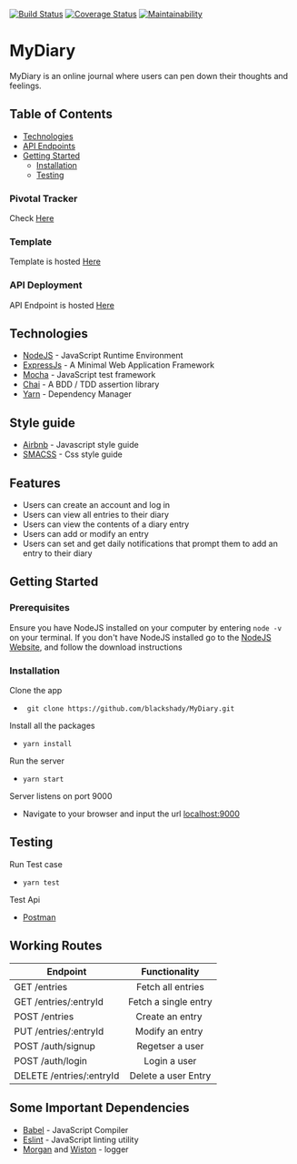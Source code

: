 [![Build Status](https://travis-ci.org/blackshady/MyDiary.svg?branch=develop)](https://travis-ci.org/blackshady/MyDiary)
[![Coverage Status](https://coveralls.io/repos/github/blackshady/MyDiary/badge.svg)](https://coveralls.io/github/blackshady/MyDiary)
[![Maintainability](https://api.codeclimate.com/v1/badges/94c0b36aa74409c8e81b/maintainability)](https://codeclimate.com/github/blackshady/MyDiary/maintainability)
# MyDiary
MyDiary is an online journal where users can pen down their thoughts and feelings.


## Table of Contents

 * [Technologies](#technologies)
 * [API Endpoints](#api-endpoints)
 * [Getting Started](#getting-started)
    * [Installation](#installation)
    * [Testing](#testing)
    
    
### Pivotal Tracker
Check [Here](https://www.pivotaltracker.com/n/projects/2183351)

### Template
Template is hosted [Here](https://blackshady.github.io/MyDiary/UI/pages)

### API Deployment
API Endpoint is hosted [Here](https://my-1-and-only-diary.herokuapp.com) 
## Technologies

* [NodeJS](https://nodejs.org/) - JavaScript Runtime Environment
* [ExpressJs](https://expressjs.com/) - A Minimal  Web Application Framework
* [Mocha](https://mochajs.org/) - JavaScript test framework
* [Chai](http://www.chaijs.com/) - A BDD / TDD assertion library 
* [Yarn](https://www.yarnpkg.com/) - Dependency Manager

## Style guide
* [Airbnb](https://github.com/airbnb/javascript) - Javascript style guide
* [SMACSS](https://smacss.com/book/categorizing) - Css style guide

## Features
  * Users can create an account and log in
  * Users can view all entries to their diary
  * Users can view the contents of a diary entry
  * Users can add or modify an entry
  *  Users can set and get daily notifications that prompt them to add an entry to their diary

  ## Getting Started
 ### Prerequisites
 Ensure you have NodeJS installed on your computer by entering  `node -v ` on your terminal. If you don't have NodeJS installed go to the [NodeJS Website](https://nodejs.org/en/download/), and follow the download instructions
### Installation

Clone the app
* ``` git clone https://github.com/blackshady/MyDiary.git```

Install all the packages
* ``` yarn install ```

Run the server
*  ``` yarn start ```

Server listens on port 9000
* Navigate to your browser and input the url [localhost:9000](http://localhost:9000/)

## Testing
Run Test case
* ```yarn test```

Test Api 
* [Postman](https://getpostman.com/)

## Working Routes
|	Endpoint	             | Functionality         |
|------------------------|:---------------------:|
|GET /entries            | Fetch all entries     |   
|GET /entries/:entryId   | Fetch a single entry  |
|POST /entries           | Create an entry       |
|PUT /​entries​/:entryId​| Modify an entry       |
|POST /auth/signup       | Regetser a user       |
|POST /auth/login        | Login a user          |
|DELETE /entries/:entryId| Delete a user Entry   |

## Some Important Dependencies
  * [Babel](https://babeljs.io/) - JavaScript Compiler
  * [Eslint](https://eslint.org/) - JavaScript linting utility
  * [Morgan]() and [Wiston](https://github.com/winstonjs/winston) -   logger 
